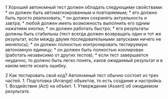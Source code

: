 1 Хороший автономный тест должен обладать следующими свойствами:
	*  он должен быть автоматизированным и повторяемым;
	*  его должно быть просто реализовать;
	*  он должен сохранять актуальность и завтра;
	*  любой должен иметь возможность выполнить его одним нажатием кнопки;
	*  он должен работать быстро;
	*  его результаты должны быть стабильны (тест всегда должен возвращать один и тот же результат, если между двумя последовательными запусками ничего не менялось);
	*  он должен полностью контролировать тестируемую автономную единицу;
	*  он должен быть полностью изолирован (работать независимо от других тестов);
	*  если тест завершается неудачно, то должно быть легко понять, каков ожидаемый результат и в каком месте искать ошибку.

2 Как тестировать свой код? Автономный тест обычно состоит из трех 
частей.
	1.  Подготовка (Arrange) объектов, то есть создание и настройка.
	1.  Воздействие (Act) на объект.
	1.  Утверждение (Assert) об ожидаемом результате.
